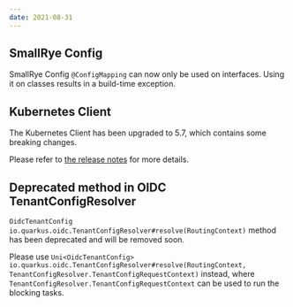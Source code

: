 ```yaml
---
date: 2021-08-31
---
```

## SmallRye Config

SmallRye Config `@ConfigMapping` can now only be used on interfaces. Using it on classes results in a build-time exception.

## Kubernetes Client

The Kubernetes Client has been upgraded to 5.7, which contains some breaking changes.

Please refer to [the release notes](https://github.com/fabric8io/kubernetes-client/releases/tag/v5.7.0) for more details.

## Deprecated method in OIDC TenantConfigResolver

`OidcTenantConfig io.quarkus.oidc.TenantConfigResolver#resolve(RoutingContext)` method has been deprecated and will be removed soon.

Please use `Uni<OidcTenantConfig> io.quarkus.oidc.TenantConfigResolver#resolve(RoutingContext, TenantConfigResolver.TenantConfigRequestContext)` instead, where `TenantConfigResolver.TenantConfigRequestContext` can be used to run the blocking tasks.